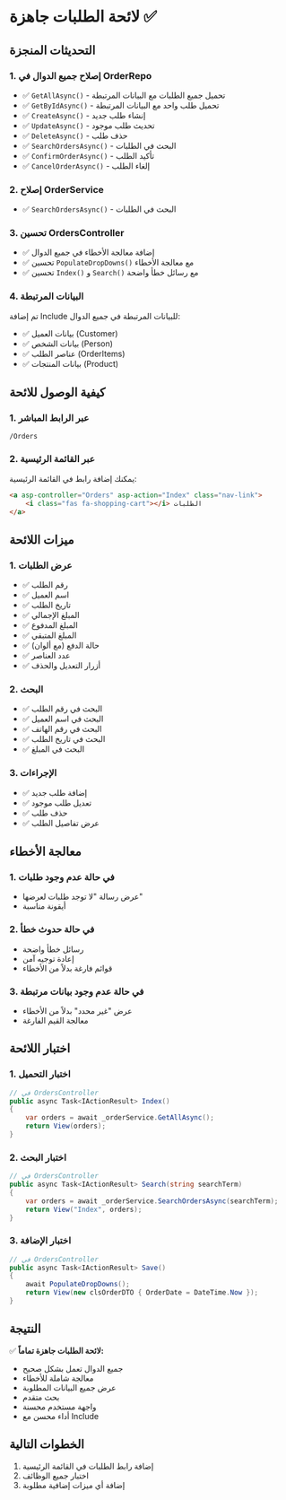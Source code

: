 # لائحة الطلبات جاهزة ✅

## التحديثات المنجزة

### 1. إصلاح جميع الدوال في OrderRepo
- ✅ `GetAllAsync()` - تحميل جميع الطلبات مع البيانات المرتبطة
- ✅ `GetByIdAsync()` - تحميل طلب واحد مع البيانات المرتبطة
- ✅ `CreateAsync()` - إنشاء طلب جديد
- ✅ `UpdateAsync()` - تحديث طلب موجود
- ✅ `DeleteAsync()` - حذف طلب
- ✅ `SearchOrdersAsync()` - البحث في الطلبات
- ✅ `ConfirmOrderAsync()` - تأكيد الطلب
- ✅ `CancelOrderAsync()` - إلغاء الطلب

### 2. إصلاح OrderService
- ✅ `SearchOrdersAsync()` - البحث في الطلبات

### 3. تحسين OrdersController
- ✅ إضافة معالجة الأخطاء في جميع الدوال
- ✅ تحسين `PopulateDropDowns()` مع معالجة الأخطاء
- ✅ تحسين `Index()` و `Search()` مع رسائل خطأ واضحة

### 4. البيانات المرتبطة
تم إضافة Include للبيانات المرتبطة في جميع الدوال:
- ✅ بيانات العميل (Customer)
- ✅ بيانات الشخص (Person)
- ✅ عناصر الطلب (OrderItems)
- ✅ بيانات المنتجات (Product)

## كيفية الوصول للائحة

### 1. عبر الرابط المباشر
```
/Orders
```

### 2. عبر القائمة الرئيسية
يمكنك إضافة رابط في القائمة الرئيسية:
```html
<a asp-controller="Orders" asp-action="Index" class="nav-link">
    <i class="fas fa-shopping-cart"></i> الطلبات
</a>
```

## ميزات اللائحة

### 1. عرض الطلبات
- ✅ رقم الطلب
- ✅ اسم العميل
- ✅ تاريخ الطلب
- ✅ المبلغ الإجمالي
- ✅ المبلغ المدفوع
- ✅ المبلغ المتبقي
- ✅ حالة الدفع (مع ألوان)
- ✅ عدد العناصر
- ✅ أزرار التعديل والحذف

### 2. البحث
- ✅ البحث في رقم الطلب
- ✅ البحث في اسم العميل
- ✅ البحث في رقم الهاتف
- ✅ البحث في تاريخ الطلب
- ✅ البحث في المبلغ

### 3. الإجراءات
- ✅ إضافة طلب جديد
- ✅ تعديل طلب موجود
- ✅ حذف طلب
- ✅ عرض تفاصيل الطلب

## معالجة الأخطاء

### 1. في حالة عدم وجود طلبات
- عرض رسالة "لا توجد طلبات لعرضها"
- أيقونة مناسبة

### 2. في حالة حدوث خطأ
- رسائل خطأ واضحة
- إعادة توجيه آمن
- قوائم فارغة بدلاً من الأخطاء

### 3. في حالة عدم وجود بيانات مرتبطة
- عرض "غير محدد" بدلاً من الأخطاء
- معالجة القيم الفارغة

## اختبار اللائحة

### 1. اختبار التحميل
```csharp
// في OrdersController
public async Task<IActionResult> Index()
{
    var orders = await _orderService.GetAllAsync();
    return View(orders);
}
```

### 2. اختبار البحث
```csharp
// في OrdersController
public async Task<IActionResult> Search(string searchTerm)
{
    var orders = await _orderService.SearchOrdersAsync(searchTerm);
    return View("Index", orders);
}
```

### 3. اختبار الإضافة
```csharp
// في OrdersController
public async Task<IActionResult> Save()
{
    await PopulateDropDowns();
    return View(new clsOrderDTO { OrderDate = DateTime.Now });
}
```

## النتيجة
✅ **لائحة الطلبات جاهزة تماماً:**
- جميع الدوال تعمل بشكل صحيح
- معالجة شاملة للأخطاء
- عرض جميع البيانات المطلوبة
- بحث متقدم
- واجهة مستخدم محسنة
- أداء محسن مع Include

## الخطوات التالية
1. إضافة رابط الطلبات في القائمة الرئيسية
2. اختبار جميع الوظائف
3. إضافة أي ميزات إضافية مطلوبة
